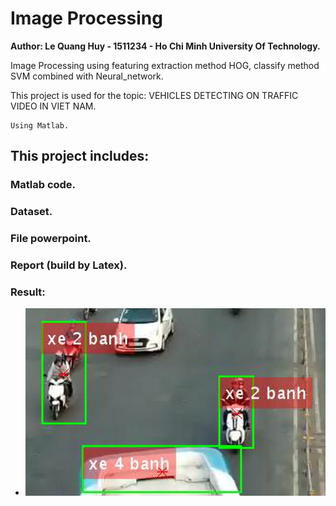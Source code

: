 # Image Processing
**Author: Le Quang Huy - 1511234 - Ho Chi Minh University Of Technology.**

Image Processing using featuring extraction method HOG, classify method SVM combined with Neural_network.

This project is used for the topic: VEHICLES DETECTING ON TRAFFIC VIDEO IN VIET NAM.

```
Using Matlab.
```
## This project includes:
### Matlab code.
### Dataset.
### File powerpoint.
### Report (build by Latex).
### Result:
* 
     ![Screenshot](Ketqua.png)
